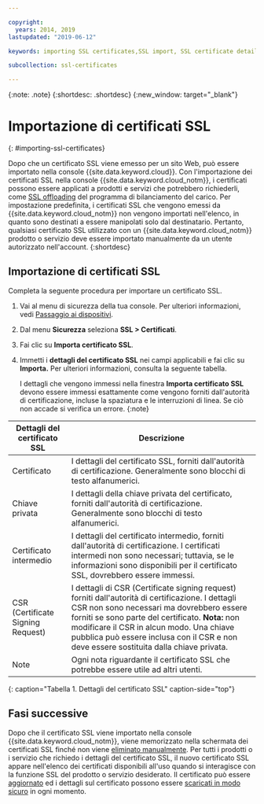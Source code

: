 ```yaml
---

copyright:
  years: 2014, 2019
lastupdated: "2019-06-12"

keywords: importing SSL certificates,SSL import, SSL certificate details

subcollection: ssl-certificates

---
```


{:note: .note}
{:shortdesc: .shortdesc}
{:new_window: target="_blank"}

# Importazione di certificati SSL
{: #importing-ssl-certificates}

Dopo che un certificato SSL viene emesso per un sito Web, può essere importato nella console {{site.data.keyword.cloud}}. Con l'importazione dei certificati SSL nella console {{site.data.keyword.cloud_notm}}, i certificati possono essere applicati a prodotti e servizi che potrebbero richiederli, come [SSL offloading](/docs/infrastructure/local-load-balancer?topic=local-load-balancer-configuring-ssl-offloading-on-a-load-balancer) del programma di bilanciamento del carico. Per impostazione predefinita, i certificati SSL che vengono emessi da {{site.data.keyword.cloud_notm}} non vengono importati nell'elenco, in quanto sono destinati a essere manipolati solo dal destinatario. Pertanto, qualsiasi certificato SSL utilizzato con un {{site.data.keyword.cloud_notm}} prodotto o servizio deve essere importato manualmente da un utente autorizzato nell'account. {:shortdesc}

## Importazione di certificati SSL

Completa la seguente procedura per importare un certificato SSL.

1. Vai al menu di sicurezza della tua console. Per ulteriori informazioni, vedi [Passaggio ai dispositivi](/docs/infrastructure/ssl-certificates?topic=virtual-servers-navigating-devices).
2. Dal menu **Sicurezza** seleziona **SSL > Certificati**.
3. Fai clic su **Importa certificato SSL**.
4. Immetti i **dettagli del certificato SSL** nei campi applicabili e fai clic su **Importa.** Per ulteriori informazioni, consulta la seguente tabella.

   I dettagli che vengono immessi nella finestra **Importa certificato SSL** devono essere immessi esattamente come vengono forniti dall'autorità di certificazione, incluse la spaziatura e le interruzioni di linea. Se ciò non accade si verifica un errore.
   {:note}

| Dettagli del certificato SSL     | Descrizione |
| --------------------------- | ----------- |
|Certificato                  | I dettagli del certificato SSL, forniti dall'autorità di certificazione. Generalmente sono blocchi di testo alfanumerici.|
|Chiave privata                  | I dettagli della chiave privata del certificato, forniti dall'autorità di certificazione. Generalmente sono blocchi di testo alfanumerici.|
|Certificato intermedio     | I dettagli del certificato intermedio, forniti dall'autorità di certificazione. I certificati intermedi non sono necessari; tuttavia, se le informazioni sono disponibili per il certificato SSL, dovrebbero essere immessi.|
|CSR (Certificate Signing Request) | I dettagli di CSR (Certificate signing request) forniti dall'autorità di certificazione. I dettagli CSR non sono necessari ma dovrebbero essere forniti se sono parte del certificato. **Nota:** non modificare il CSR in alcun modo. Una chiave pubblica può essere inclusa con il CSR e non deve essere sostituita dalla chiave privata.|
|Note                        | Ogni nota riguardante il certificato SSL che potrebbe essere utile ad altri utenti.|
{: caption="Tabella 1. Dettagli del certificato SSL" caption-side="top"}

## Fasi successive

Dopo che il certificato SSL viene importato nella console {{site.data.keyword.cloud_notm}}, viene memorizzato nella schermata dei certificati SSL finché non viene [eliminato manualmente](/docs/infrastructure/ssl-certificates?topic=ssl-certificates-deleting-ssl-certificates#deleting-ssl-certificates). Per tutti i prodotti o i servizio che richiedo i dettagli del certificato SSL, il nuovo certificato SSL appare nell'elenco dei certificati disponibili all'uso quando si interagisce con la funzione SSL del prodotto o servizio desiderato. Il certificato può essere [aggiornato](/docs/infrastructure/ssl-certificates?topic=ssl-certificates-viewing-and-updating-ssl-certificates) ed i dettagli sul certificato possono essere [scaricati in modo sicuro](/docs/infrastructure/ssl-certificates?topic=ssl-certificates-downloading-ssl-certificate-details) in ogni momento.
